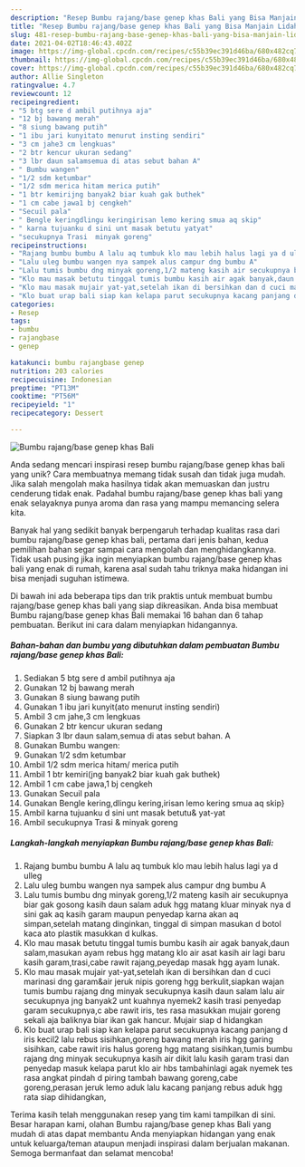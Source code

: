 ```yaml
---
description: "Resep Bumbu rajang/base genep khas Bali yang Bisa Manjain Lidah"
title: "Resep Bumbu rajang/base genep khas Bali yang Bisa Manjain Lidah"
slug: 481-resep-bumbu-rajang-base-genep-khas-bali-yang-bisa-manjain-lidah
date: 2021-04-02T18:46:43.402Z
image: https://img-global.cpcdn.com/recipes/c55b39ec391d46ba/680x482cq70/bumbu-rajangbase-genep-khas-bali-foto-resep-utama.jpg
thumbnail: https://img-global.cpcdn.com/recipes/c55b39ec391d46ba/680x482cq70/bumbu-rajangbase-genep-khas-bali-foto-resep-utama.jpg
cover: https://img-global.cpcdn.com/recipes/c55b39ec391d46ba/680x482cq70/bumbu-rajangbase-genep-khas-bali-foto-resep-utama.jpg
author: Allie Singleton
ratingvalue: 4.7
reviewcount: 12
recipeingredient:
- "5 btg sere d ambil putihnya aja"
- "12 bj bawang merah"
- "8 siung bawang putih"
- "1 ibu jari kunyitato menurut insting sendiri"
- "3 cm jahe3 cm lengkuas"
- "2 btr kencur ukuran sedang"
- "3 lbr daun salamsemua di atas sebut bahan A"
- " Bumbu wangen"
- "1/2 sdm ketumbar"
- "1/2 sdm merica hitam merica putih"
- "1 btr kemirijng banyak2 biar kuah gak buthek"
- "1 cm cabe jawa1 bj cengkeh"
- "Secuil pala"
- " Bengle keringdlingu keringirisan lemo kering smua aq skip"
- " karna tujuanku d sini unt masak betutu yatyat"
- "secukupnya Trasi  minyak goreng"
recipeinstructions:
- "Rajang bumbu bumbu A lalu aq tumbuk klo mau lebih halus lagi ya d ulleg"
- "Lalu uleg bumbu wangen nya sampek alus campur dng bumbu A"
- "Lalu tumis bumbu dng minyak goreng,1/2 mateng kasih air secukupnya biar gak gosong kasih daun salam aduk hgg matang kluar minyak nya d sini gak aq kasih garam maupun penyedap karna akan aq simpan,setelah matang dinginkan, tinggal di simpan masukan d botol kaca ato plastik masukkan d kulkas."
- "Klo mau masak betutu tinggal tumis bumbu kasih air agak banyak,daun salam,masukan ayam rebus hgg matang klo air asat kasih air lagi baru kasih garam,trasi,cabe rawit rajang,peyedap masak hgg ayam lunak."
- "Klo mau masak mujair yat-yat,setelah ikan di bersihkan dan d cuci marinasi dng garam&amp;air jeruk nipis goreng hgg berkulit,siapkan wajan tumis bumbu rajang dng minyak secukupnya kasih daun salam lalu air secukupnya jng banyak2 unt kuahnya nyemek2 kasih trasi penyedap garam secukupnya,c abe rawit iris, tes rasa masukkan mujair goreng sekali aja baliknya biar ikan gak hancur. Mujair siap d hidangkan"
- "Klo buat urap bali siap kan kelapa parut secukupnya kacang panjang d iris kecil2 lalu rebus sisihkan,goreng bawang merah iris hgg garing sisihkan, cabe rawit iris halus goreng hgg matang sisihkan,tumis bumbu rajang dng minyak secukupnya kasih air dikit lalu kasih garam trasi dan penyedap masuk kelapa parut klo air hbs tambahinlagi agak nyemek tes rasa angkat pindah d piring tambah bawang goreng,cabe goreng,perasan jeruk lemo aduk lalu kacang panjang rebus aduk hgg rata siap dihidangkan,"
categories:
- Resep
tags:
- bumbu
- rajangbase
- genep

katakunci: bumbu rajangbase genep 
nutrition: 203 calories
recipecuisine: Indonesian
preptime: "PT13M"
cooktime: "PT56M"
recipeyield: "1"
recipecategory: Dessert

---
```



![Bumbu rajang/base genep khas Bali](https://img-global.cpcdn.com/recipes/c55b39ec391d46ba/680x482cq70/bumbu-rajangbase-genep-khas-bali-foto-resep-utama.jpg)

Anda sedang mencari inspirasi resep bumbu rajang/base genep khas bali yang unik? Cara membuatnya memang tidak susah dan tidak juga mudah. Jika salah mengolah maka hasilnya tidak akan memuaskan dan justru cenderung tidak enak. Padahal bumbu rajang/base genep khas bali yang enak selayaknya punya aroma dan rasa yang mampu memancing selera kita.



Banyak hal yang sedikit banyak berpengaruh terhadap kualitas rasa dari bumbu rajang/base genep khas bali, pertama dari jenis bahan, kedua pemilihan bahan segar sampai cara mengolah dan menghidangkannya. Tidak usah pusing jika ingin menyiapkan bumbu rajang/base genep khas bali yang enak di rumah, karena asal sudah tahu triknya maka hidangan ini bisa menjadi suguhan istimewa.


Di bawah ini ada beberapa tips dan trik praktis untuk membuat bumbu rajang/base genep khas bali yang siap dikreasikan. Anda bisa membuat Bumbu rajang/base genep khas Bali memakai 16 bahan dan 6 tahap pembuatan. Berikut ini cara dalam menyiapkan hidangannya.

<!--inarticleads1-->

##### Bahan-bahan dan bumbu yang dibutuhkan dalam pembuatan Bumbu rajang/base genep khas Bali:

1. Sediakan 5 btg sere d ambil putihnya aja
1. Gunakan 12 bj bawang merah
1. Gunakan 8 siung bawang putih
1. Gunakan 1 ibu jari kunyit(ato menurut insting sendiri)
1. Ambil 3 cm jahe,3 cm lengkuas
1. Gunakan 2 btr kencur ukuran sedang
1. Siapkan 3 lbr daun salam,semua di atas sebut bahan. A
1. Gunakan  Bumbu wangen:
1. Gunakan 1/2 sdm ketumbar
1. Ambil 1/2 sdm merica hitam/ merica putih
1. Ambil 1 btr kemiri(jng banyak2 biar kuah gak buthek)
1. Ambil 1 cm cabe jawa,1 bj cengkeh
1. Gunakan Secuil pala
1. Gunakan  Bengle kering,dlingu kering,irisan lemo kering smua aq skip}
1. Ambil  karna tujuanku d sini unt masak betutu&amp; yat-yat
1. Ambil secukupnya Trasi &amp; minyak goreng




<!--inarticleads2-->

##### Langkah-langkah menyiapkan Bumbu rajang/base genep khas Bali:

1. Rajang bumbu bumbu A lalu aq tumbuk klo mau lebih halus lagi ya d ulleg
1. Lalu uleg bumbu wangen nya sampek alus campur dng bumbu A
1. Lalu tumis bumbu dng minyak goreng,1/2 mateng kasih air secukupnya biar gak gosong kasih daun salam aduk hgg matang kluar minyak nya d sini gak aq kasih garam maupun penyedap karna akan aq simpan,setelah matang dinginkan, tinggal di simpan masukan d botol kaca ato plastik masukkan d kulkas.
1. Klo mau masak betutu tinggal tumis bumbu kasih air agak banyak,daun salam,masukan ayam rebus hgg matang klo air asat kasih air lagi baru kasih garam,trasi,cabe rawit rajang,peyedap masak hgg ayam lunak.
1. Klo mau masak mujair yat-yat,setelah ikan di bersihkan dan d cuci marinasi dng garam&amp;air jeruk nipis goreng hgg berkulit,siapkan wajan tumis bumbu rajang dng minyak secukupnya kasih daun salam lalu air secukupnya jng banyak2 unt kuahnya nyemek2 kasih trasi penyedap garam secukupnya,c abe rawit iris, tes rasa masukkan mujair goreng sekali aja baliknya biar ikan gak hancur. Mujair siap d hidangkan
1. Klo buat urap bali siap kan kelapa parut secukupnya kacang panjang d iris kecil2 lalu rebus sisihkan,goreng bawang merah iris hgg garing sisihkan, cabe rawit iris halus goreng hgg matang sisihkan,tumis bumbu rajang dng minyak secukupnya kasih air dikit lalu kasih garam trasi dan penyedap masuk kelapa parut klo air hbs tambahinlagi agak nyemek tes rasa angkat pindah d piring tambah bawang goreng,cabe goreng,perasan jeruk lemo aduk lalu kacang panjang rebus aduk hgg rata siap dihidangkan,




Terima kasih telah menggunakan resep yang tim kami tampilkan di sini. Besar harapan kami, olahan Bumbu rajang/base genep khas Bali yang mudah di atas dapat membantu Anda menyiapkan hidangan yang enak untuk keluarga/teman ataupun menjadi inspirasi dalam berjualan makanan. Semoga bermanfaat dan selamat mencoba!
